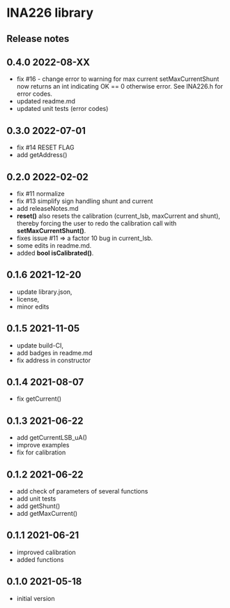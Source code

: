 
# INA226 library

## Release notes

## 0.4.0   2022-08-XX
- fix #16 - change error to warning for max current
  setMaxCurrentShunt now returns an int indicating OK == 0
  otherwise error. See INA226.h for error codes.
- updated readme.md
- updated unit tests (error codes)


## 0.3.0   2022-07-01
- fix #14 RESET FLAG
- add getAddress()


## 0.2.0   2022-02-02
- fix #11 normalize
- fix #13 simplify sign handling shunt and current
- add releaseNotes.md
- **reset()** also resets the calibration (current_lsb, maxCurrent and shunt), 
thereby forcing the user to redo the calibration call with **setMaxCurrentShunt()**.
- fixes issue #11 => a factor 10 bug in current_lsb.
- some edits in readme.md.
- added **bool isCalibrated()**.


## 0.1.6   2021-12-20
- update library.json, 
- license, 
- minor edits

## 0.1.5   2021-11-05
- update build-CI, 
- add badges in readme.md
- fix address in constructor

## 0.1.4   2021-08-07  
- fix getCurrent()

## 0.1.3   2021-06-22  
- add getCurrentLSB_uA()
- improve examples
- fix for calibration

## 0.1.2   2021-06-22
- add check of parameters of several functions
- add unit tests
- add getShunt()
- add getMaxCurrent()

## 0.1.1   2021-06-21  
- improved calibration
- added functions

## 0.1.0   2021-05-18  
- initial version


